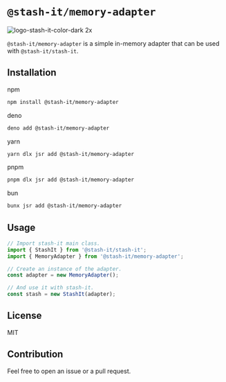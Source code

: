 # `@stash-it/memory-adapter`

![logo-stash-it-color-dark 2x](https://user-images.githubusercontent.com/1819138/30385483-99fd209c-98a7-11e7-85e2-595791d8d894.png)

`@stash-it/memory-adapter` is a simple in-memory adapter that can be used with `@stash-it/stash-it`.

## Installation

npm
```bash
npm install @stash-it/memory-adapter
```

deno
```bash
deno add @stash-it/memory-adapter
```

yarn
```bash
yarn dlx jsr add @stash-it/memory-adapter
```

pnpm
```bash
pnpm dlx jsr add @stash-it/memory-adapter
```

bun
```bash
bunx jsr add @stash-it/memory-adapter
```

## Usage

```ts
// Import stash-it main class.
import { StashIt } from '@stash-it/stash-it';
import { MemoryAdapter } from '@stash-it/memory-adapter';

// Create an instance of the adapter.
const adapter = new MemoryAdapter();

// And use it with stash-it.
const stash = new StashIt(adapter);
```

## License

MIT

## Contribution

Feel free to open an issue or a pull request.
